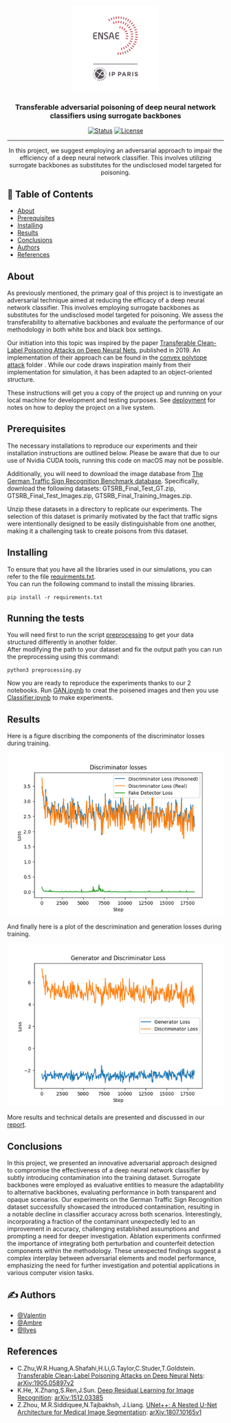 <p align="center">
  <a href="" rel="noopener">
 <img width=200px height=200px src="images/ENSAE.png" alt="Project logo"></a>
</p>

<h3 align="center">Transferable adversarial poisoning of deep neural
network classifiers using surrogate backbones</h3>

<div align="center">

[![Status](https://img.shields.io/badge/status-active-success.svg)]()
[![License](https://img.shields.io/badge/license-MIT-blue.svg)](/LICENSE)

</div>

---

<p align="center"> 
In this project, we suggest employing an adversarial approach to impair the efficiency of a deep neural network classifier. This involves utilizing surrogate backbones as substitutes for the undisclosed model targeted for poisoning.
    <br> 
</p>

## 📝 Table of Contents

- [About](#about)
- [Prerequisites](#getting_started)
- [Installing](#Installing)
- [Results](#Results)
- [Conclusions](#Conclusions)
- [Authors](#authors)
- [References](#References)

##  About <a name = "about"></a>
As previously mentioned, the primary goal of this project is to investigate an adversarial technique aimed at reducing the efficacy of a deep neural network classifier. This involves employing surrogate backbones as substitutes for the undisclosed model targeted for poisoning. We assess the transferability to alternative backbones and evaluate the performance of our methodology in both white box and black box settings.

Our initiation into this topic was inspired by the paper [Transferable Clean-Label Poisoning Attacks on Deep Neural Nets]((https://doi.org/10.48550/arXiv.1905.05897)), published in 2019. An implementation of their approach can be found in the [convex polytope attack](convex_polytope_attack/Convex_polytope_Attack.py) folder . While our code draws inspiration mainly from their implementation for simulation, it has been adapted to an object-oriented structure.





These instructions will get you a copy of the project up and running on your local machine for development and testing purposes. See [deployment](#deployment) for notes on how to deploy the project on a live system.

## Prerequisites <a name = "getting_started"></a>

The necessary installations to reproduce our experiments and their installation instructions are outlined below. Please be aware that due to our use of Nvidia CUDA tools, running this code on macOS may not be possible.

Additionally, you will need to download the image database from [The German Traffic Sign Recognition Benchmark database](https://sid.erda.dk/public/archives/daaeac0d7ce1152aea9b61d9f1e19370/published-archive.html). Specifically, download the following datasets: GTSRB_Final_Test_GT.zip, GTSRB_Final_Test_Images.zip, GTSRB_Final_Training_Images.zip.

Unzip these datasets in a directory to replicate our experiments. The selection of this dataset is primarily motivated by the fact that traffic signs were intentionally designed to be easily distinguishable from one another, making it a challenging task to create poisons from this dataset.










## Installing <a name = "Installing"></a>

To ensure that you have all the libraries used in our simulations, you can refer to the file  [requirments.txt](requirements.txt).\
You can run the following command to install the missing libraries.
```
pip install -r requirements.txt
```




##  Running the tests <a name = "tests"></a>

You will need first to run the script [preprocessing](preprocessing.py) to get your data structured differently in another folder. \
After modifying the path to your dataset and fix the output path you can run the preprocessing using this command:
```
python3 preprocessing.py
```
Now you are ready to reproduce the experiments thanks to our 2 notebooks. Run [GAN.ipynb](GAN.ipynb) to creat the poisened images and then you use [Classifier.ipynb](Classifiers.ipynb)  to make experiments.


## Results <a name = "Results"></a>
Here is a figure discribing the components of the discriminator losses during training.

![Alt text](<images/disc losses.png>)

And finally here is a plot of the descrimination and generation losses during training. 

![Alt text](<images/gen et disc loss.png>)

More results and technical details are presented and discussed  in our [report](report.pdf). 

## Conclusions <a name="Conclusions"></a>

In this project, we presented an innovative adversarial approach designed to compromise the effectiveness of a deep neural network classifier by subtly introducing contamination into the training dataset. Surrogate backbones were employed as evaluative entities to measure the adaptability to alternative backbones, evaluating performance in both transparent and opaque scenarios. Our experiments on the German Traffic Sign Recognition dataset successfully showcased the introduced contamination, resulting in a notable decline in classifier accuracy across both scenarios. Interestingly, incorporating a fraction of the contaminant unexpectedly led to an improvement in accuracy, challenging established assumptions and prompting a need for deeper investigation. Ablation experiments confirmed the importance of integrating both perturbation and counterfeit detection components within the methodology. These unexpected findings suggest a complex interplay between adversarial elements and model performance, emphasizing the need for further investigation and potential applications in various computer vision tasks.






## ✍️ Authors <a name = "authors"></a>

- [@Valentin](https://github.com/Tordjx) 
- [@Ambre](https://github.com/ambree14) 
- [@Ilyes](https://github.com/ilyeshammouda) 



## References <a name = "References"></a>
- C.Zhu,W.R.Huang,A.Shafahi,H.Li,G.Taylor,C.Studer,T.Goldstein. [Transferable Clean-Label Poisoning Attacks on Deep Neural Nets](https://doi.org/10.48550/arXiv.1905.05897): [arXiv:1905.05897v2](https://doi.org/10.48550/arXiv.1905.05897)
- K.He, X.Zhang,S.Ren,J.Sun. [Deep Residual Learning for Image Recognition](https://doi.org/10.48550/arXiv.1512.03385): [	arXiv:1512.03385 ](
https://doi.org/10.48550/arXiv.1512.03385)
- Z.Zhou, M.R.Siddiquee,N.Tajbakhsh, J.Liang. [UNet++: A Nested U-Net Architecture for Medical Image Segmentation](https://doi.org/10.48550/arXiv.1807.10165): [arXiv:1807.10165v1 ](
https://doi.org/10.48550/arXiv.1807.10165
)

